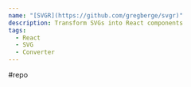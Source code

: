 ```yaml
---
name: "[SVGR](https://github.com/gregberge/svgr)"
description: Transform SVGs into React components
tags:
  - React
  - SVG
  - Converter
---
```

#repo